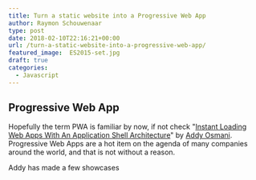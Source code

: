 ```yaml
---
title: Turn a static website into a Progressive Web App
author: Raymon Schouwenaar
type: post
date: 2018-02-10T22:16:21+00:00
url: /turn-a-static-website-into-a-progressive-web-app/
featured_image:  ES2015-set.jpg
draft: true
categories:
  - Javascript
---
```


## Progressive Web App

Hopefully the term PWA is familiar by now, if not check "[Instant Loading Web Apps With An Application Shell Architecture](https://medium.com/google-developers/instant-loading-web-apps-with-an-application-shell-architecture-7c0c2f10c73)" by [Addy Osmani](https://addyosmani.com). Progressive Web Apps are a hot item on the agenda of many companies around the world, and that is not without a reason.

Addy has made a few showcases
